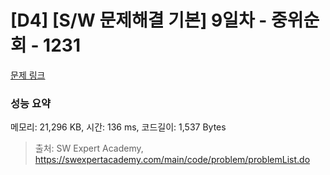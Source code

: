 # [D4] [S/W 문제해결 기본] 9일차 - 중위순회 - 1231 

[문제 링크](https://swexpertacademy.com/main/code/problem/problemDetail.do?contestProbId=AV140YnqAIECFAYD) 

### 성능 요약

메모리: 21,296 KB, 시간: 136 ms, 코드길이: 1,537 Bytes



> 출처: SW Expert Academy, https://swexpertacademy.com/main/code/problem/problemList.do